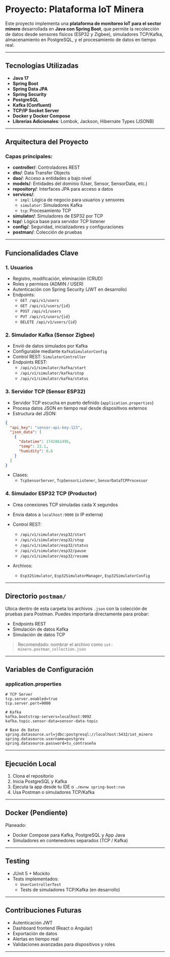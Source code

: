 # Proyecto: Plataforma IoT Minera

Este proyecto implementa una **plataforma de monitoreo IoT para el sector minero** desarrollada en **Java con Spring Boot**, que permite la recolección de datos desde sensores físicos (ESP32 y Zigbee), simuladores TCP/Kafka, almacenamiento en PostgreSQL, y el procesamiento de datos en tiempo real.

---

## Tecnologías Utilizadas

- **Java 17**
- **Spring Boot**
- **Spring Data JPA**
- **Spring Security**
- **PostgreSQL**
- **Kafka (Confluent)**
- **TCP/IP Socket Server**
- **Docker y Docker Compose**
- **Librerías Adicionales**: Lombok, Jackson, Hibernate Types (JSONB)

---

## Arquitectura del Proyecto

### Capas principales:

- **controller/**: Controladores REST
- **dto/**: Data Transfer Objects
- **dao/**: Acceso a entidades a bajo nivel
- **models/**: Entidades del dominio (User, Sensor, SensorData, etc.)
- **repository/**: Interfaces JPA para acceso a datos
- **services/**:
    - `impl`: Lógica de negocio para usuarios y sensores
    - `simulator`: Simuladores Kafka
    - `tcp`: Procesamiento TCP
- **simulator/**: Simuladores de ESP32 por TCP
- **tcp/**: Lógica base para servidor TCP listener
- **config/**: Seguridad, inicializadores y configuraciones
- **postman/**: Colección de pruebas

---

## Funcionalidades Clave

### 1. **Usuarios**

- Registro, modificación, eliminación (CRUD)
- Roles y permisos (ADMIN / USER)
- Autenticación con Spring Security (JWT en desarrollo)
- Endpoints:
    - `GET /api/v1/users`
    - `GET /api/v1/users/{id}`
    - `POST /api/v1/users`
    - `PUT /api/v1/users/{id}`
    - `DELETE /api/v1/users/{id}`

### 2. **Simulador Kafka (Sensor Zigbee)**

- Envió de datos simulados por Kafka
- Configurable mediante `KafkaSimulatorConfig`
- Control REST: `SimulatorController`
- Endpoints REST:
    - `/api/v1/simulator/kafka/start`
    - `/api/v1/simulator/kafka/stop`
    - `/api/v1/simulator/kafka/status`

### 3. **Servidor TCP (Sensor ESP32)**

- Servidor TCP escucha en puerto definido (`application.properties`)
- Procesa datos JSON en tiempo real desde dispositivos externos
- Estructura del JSON:
```json
{
  "api_key": "sensor-api-key-123",
  "json_data": [
    {
      "datetime": 1742861495,
      "temp": 22.1,
      "humidity": 0.6
    }
  ]
}
```

- Clases:
    - `TcpSensorServer`, `TcpSensorListener`, `SensorDataTCPProcessor`

### 4. **Simulador ESP32 TCP (Productor)**

- Crea conexiones TCP simuladas cada X segundos
- Envia datos a `localhost:9000` (o IP externa)
- Control REST:
    - `/api/v1/simulator/esp32/start`
    - `/api/v1/simulator/esp32/stop`
    - `/api/v1/simulator/esp32/status`
    - `/api/v1/simulator/esp32/pause`
    - `/api/v1/simulator/esp32/resume`

- Archivos:
    - `Esp32Simulator`, `Esp32SimulatorManager`, `Esp32SimulatorConfig`

---

## Directorio `postman/`

Ubica dentro de esta carpeta los archivos `.json` con la colección de pruebas para Postman. Puedes importarla directamente para probar:

- Endpoints REST
- Simulación de datos Kafka
- Simulación de datos TCP

> Recomendado: nombrar el archivo como `iot-minero.postman_collection.json`

---

## Variables de Configuración

### application.properties
```properties
# TCP Server
tcp.server.enabled=true
tcp.server.port=9000

# Kafka
kafka.bootstrap-servers=localhost:9092
kafka.topic.sensor-data=sensor-data-topic

# Base de Datos
spring.datasource.url=jdbc:postgresql://localhost:5432/iot_minero
spring.datasource.username=postgres
spring.datasource.password=tu_contraseña
```

---

## Ejecución Local

1. Clona el repositorio
2. Inicia PostgreSQL y Kafka
3. Ejecuta la app desde tu IDE o `./mvnw spring-boot:run`
4. Usa Postman o simuladores TCP/Kafka

---

## Docker (Pendiente)

Planeado:
- Docker Compose para Kafka, PostgreSQL y App Java
- Simuladores en contenedores separados (TCP / Kafka)

---

## Testing

- JUnit 5 + Mockito
- Tests implementados:
    - `UserControllerTest`
    - Tests de simuladores TCP/Kafka (en desarrollo)

---

## Contribuciones Futuras

- Autenticación JWT
- Dashboard frontend (React o Angular)
- Exportación de datos
- Alertas en tiempo real
- Validaciones avanzadas para dispositivos y roles

---

